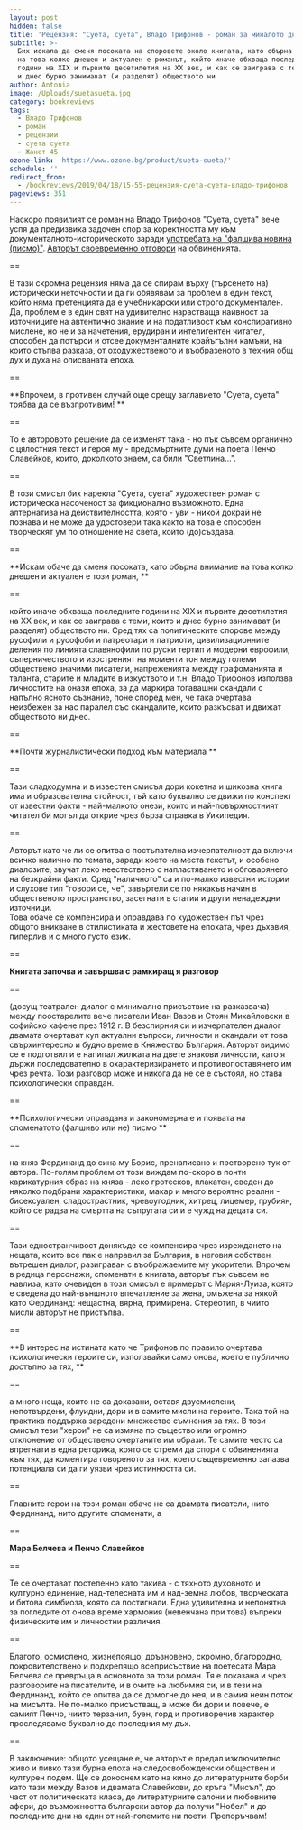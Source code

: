 ```yaml
---
layout: post
hidden: false
title: 'Рецензия: "Суета, суета", Владо Трифонов - роман за миналото днешно'
subtitle: >-
  Бих искала да сменя посоката на споровете около книгата, като обърна внимание
  на това колко днешен и актуален е романът, който иначе обхваща последните
  години на XIX и първите десетилетия на XX век, и как се заиграва с теми, които
  и днес бурно занимават (и разделят) обществото ни
author: Antonia
image: /Uploads/suetasueta.jpg
category: bookreviews
tags:
  - Владо Трифонов
  - роман
  - рецензии
  - суета суета
  - Жанет 45
ozone-link: 'https://www.ozone.bg/product/sueta-sueta/'
schedule: ''
redirect_from:
  - /bookreviews/2019/04/18/15-55-рецензия-суета-суета-владо-трифонов
pageviews: 351
---
```

Наскоро появилият се роман на Владо Трифонов "Суета, суета" вече успя да предизвика задочен спор за коректността му към документалното-историческото заради [употребата на "фалшива новина (писмо)"](https://www.ploshtadslaveikov.com/nikoj-roman-ne-zasluzhava-falshivoto-pismo-na-ferdinand/). [Авторът своевременно отговори](https://www.ploshtadslaveikov.com/dori-da-e-izmislitsa-ferdinandovoto-pismo-si-e-na-myastoto-v-edin-roman/?fbclid=IwAR3pinbmVwXX71bwGSqi7sg1_EoQ6DI6mNgvbfEKaMDAu757muOyuQDZBpA) на обвиненията. 

\==

В тази скромна рецензия няма да се спирам върху (търсенето на) исторически неточности и да ги обявявам за проблем в един текст, който няма претенцията да е учебникарски или строго документален. Да, проблем е в един свят на удивително нарастваща наивност за източниците на автентично знание и на податливост към конспиративно мислене, но не и за начетения, ерудиран и интелигентен читател, способен да потърси и отсее документалните крайъгълни камъни, на които стъпва разказа, от оходужественото и въобразеното в техния общ дух и духа на описваната епоха. 

\==

**Впрочем, в противен случай още срещу заглавието "Суета, суета" трябва да се възпротивим! **

\==

То е авторовото решение да се изменят така - но пък съвсем органично с цялостния текст и героя му - предсмъртните думи на поета Пенчо Славейков, които, доколкото знаем, са били "Светлина...". 

\==

В този смисъл бих нарекла "Суета, суета" художествен роман с историческа насоченост за фикционално възможното. Една алтернатива на действителността, която - уви - никой докрай не познава и не може да удостовери така както на това е способен творческят ум по отношение на света, който (до)създава. 

\==

**Искам обаче да сменя посоката, като обърна внимание на това колко днешен и актуален е този роман, **

\==

който иначе обхваща последните години на XIX и първите десетилетия на XX век, и как се заиграва с теми, които и днес бурно занимават (и разделят) обществото ни. Сред тях са политическите спорове между русофили и русофоби и патреотари и патриоти, цивилизационните деления по линията славянофили по руски тертип и модерни еврофили, съперничеството и изостреният на моменти тон между големи обществено значими писатели, напреженията между графоманията и таланта, старите и младите в изкуството и т.н. Владо Трифонов използва личностите на онази епоха, за да маркира тогавашни скандали с напълно ясното съзнание, поне според мен, че така очертава неизбежен за нас паралел със скандалите, които разкъсват и движат обществото ни днес. 

\==

**Почти журналистически подход към материала **

\==

Тази сладкодумна и в известен смисъл дори кокетна и шикозна книга има и образователна стойност, тъй като буквално се движи по конспект от известни факти - най-малкото онези, които и най-повърхностният читател би могъл да открие чрез бърза справка в Уикипедия. 

\==

Авторът като че ли се опитва с постъпателна изчерпателност да включи всичко налично по темата, заради което на места текстът, и особено диалозите, звучат леко неестествено с напластяването и обговарянето на безкрайни факти. Сред "наличното" са и по-малко известни истории и слухове тип "говори се, че", завъртели се по някакъв начин в общественото пространство, засегнати в статии и други ненадеждни източници.\
Това обаче се компенсира и оправдава по художествен път чрез общото вникване в стилистиката и жестовете на епохата, чрез дъхавия, пиперлив и с много густо език. 

\==

**Книгата започва и завършва с рамкиращ я разговор**

\==

(досущ театрален диалог с минимално присъствие на разказвача) между поостарелите вече писатели Иван Вазов и Стоян Михайловски в софийско кафене през 1912 г. В безспирния си и изчерпателен диалог двамата очертават куп актуални въпроси, личности и скандали от това свърхинтересно и будно време в Княжество България. Авторът видимо се е подготвил и е напипал жилката на двете знакови личности, като я държи последователно в охарактеризирането и противопоставянето им чрез речта. Този разговор може и никога да не се е състоял, но става психологически оправдан.  

\==

**Психологически оправдана и закономерна е и появата на споменатото (фалшиво или не) писмо **

\==

на княз Фердинанд до сина му Борис, пренаписано и претворено тук от автора. По-голям проблем от този виждам по-скоро в почти карикатурния образ на княза - леко гротесков, плакатен, сведен до няколко подбрани характеристики, макар и много вероятно реални - бисексуален, сладострастник, чревоугодник, хитрец, лицемер, грубиян, който се радва на смъртта на съпругата си и е чужд на децата си. 

\==

Тази едностранчивост донякъде се компенсира чрез изреждането на нещата, които все пак е направил за България, в неговия собствен вътрешен диалог, разиграван с въображаемите му укорители. Впрочем в редица персонажи, споменати в книгата, авторът пък съвсем не навлиза, като очевиден в този смисъл е примерът с Мария-Луиза, която е сведена до най-външното впечатление за жена, омъжена за някой като Фердинанд: нещастна, вярна, примирена. Стереотип, в чиито мисли авторът не пристъпва.

\==

**В интерес на истината като че Трифонов по правило очертава психологически героите си, използвайки само онова, което е публично достъпно за тях, **

\==

а много неща, които не са доказани, оставя двусмислени, непотвърдени, флуидни, дори и в самите мисли на героите. Така той на практика поддържа заредени множество съмнения за тях. В този смисъл тези "херои" не са измяна по същество или огромно отклонение от обществено очертаните им образи. Те самите често са впрегнати в една реторика, която се стреми да спори с обвиненията към тях, да коментира говореното за тях, което същевременно запазва потенциала си да ги уязви чрез истинността си. 

\==

Главните герои на този роман обаче не са двамата писатели, нито Фердинанд, нито другите споменати, а 

\==

**Мара Белчева и Пенчо Славейков**

\==

Те се очертават постепенно като такива - с тяхното духовното и културно единение, над-телесната им и над-земна любов, творческата и битова симбиоза, която са постигнали. Една удивителна и непонятна за погледите от онова време хармония (невенчана при това) въпреки физическите им и личностни различия. 

\==

Благото, осмислено, жизнепоящо, дръзновено, скромно, благородно, покровителствено и подкрепящо всеприсъствие на поетесата Мара Белчева се превръща в основното за този роман. Тя е показана и чрез разговорите на писателите, и в очите на любимия си, и в тези на Фердинанд, който се опитва да се домогне до нея, и в самия неин поток на мисълта. Не по-малко присъстващ, а може би дори и повече, е самият Пенчо, чиито терзания, буен, горд и противоречив характер проследяваме буквално до последния му дъх. 

\==

В заключение: общото усещане е, че авторът е предал изключително живо и пивко тази бурна епоха на следосвобожденски обществен и културен подем. Ще се докоснем като на кино до литературните борби като тази между Вазов и двамата Славейкови, до кръга "Мисъл", до част от политическата класа, до литературните салони и любовните афери, до възможността български автор да получи "Нобел" и до последните дни на един от най-големите ни поети. Препоръчвам!
